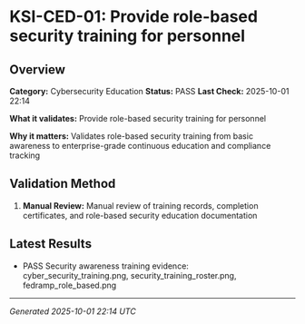 # KSI-CED-01: Provide role-based security training for personnel

## Overview

**Category:** Cybersecurity Education
**Status:** PASS
**Last Check:** 2025-10-01 22:14

**What it validates:** Provide role-based security training for personnel

**Why it matters:** Validates role-based security training from basic awareness to enterprise-grade continuous education and compliance tracking

## Validation Method

1. **Manual Review:** Manual review of training records, completion certificates, and role-based security education documentation

## Latest Results

- PASS Security awareness training evidence: cyber_security_training.png, security_training_roster.png, fedramp_role_based.png

---
*Generated 2025-10-01 22:14 UTC*